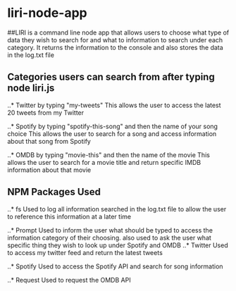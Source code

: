 # liri-node-app
##LIRI is a command line node app that allows users to choose what type of data they wish to search for and what to information to search under each category. It returns the information to the console and also stores the data in the log.txt file

## Categories users can search from after typing node liri.js

..* Twitter by typing "my-tweets"
This allows the user to access the latest 20 tweets from my Twitter

..* Spotify by typing "spotify-this-song" and then the name of your song choice
This allows the user to search for a song and access information about that song from Spotify

..* OMDB by typing "movie-this" and then the name of the movie
This allows the user to search for a movie title and return specific IMDB information about that movie


## NPM Packages Used

..* fs
Used to log all information searched in the log.txt file to allow the user to reference this information at a later time

..* Prompt
Used to inform the user what should be typed to access the information category of their choosing. also used to ask the user what specific thing they wish to look up under Spotify and OMDB
..* Twitter
Used to access my twitter feed and return the latest tweets

..* Spotify
Used to access the Spotify API and search for song information

..* Request
Used to request the OMDB API
